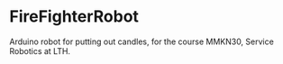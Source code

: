 # FireFighterRobot
Arduino robot for putting out candles, for the course MMKN30, Service Robotics at LTH.
